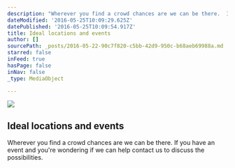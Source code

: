 ```yaml
---
description: "Wherever you find a crowd chances are we can be there.  If you have an event and you're wondering if we can help contact us to discuss the possibilities."
dateModified: '2016-05-25T10:09:29.625Z'
datePublished: '2016-05-25T10:09:54.917Z'
title: Ideal locations and events
author: []
sourcePath: _posts/2016-05-22-90c7f820-c5bb-42d9-950c-b68aeb69988a.md
starred: false
inFeed: true
hasPage: false
inNav: false
_type: MediaObject

---
```

<article style=""><img src="https://the-grid-user-content.s3-us-west-2.amazonaws.com/ed53e563-616e-4068-a13a-994ef4311533.jpg" /><h1>Ideal locations and events</h1><p>Wherever you find a crowd chances are we can be there. If you have an event and you're wondering if we can help contact us to discuss the possibilities.</p></article>